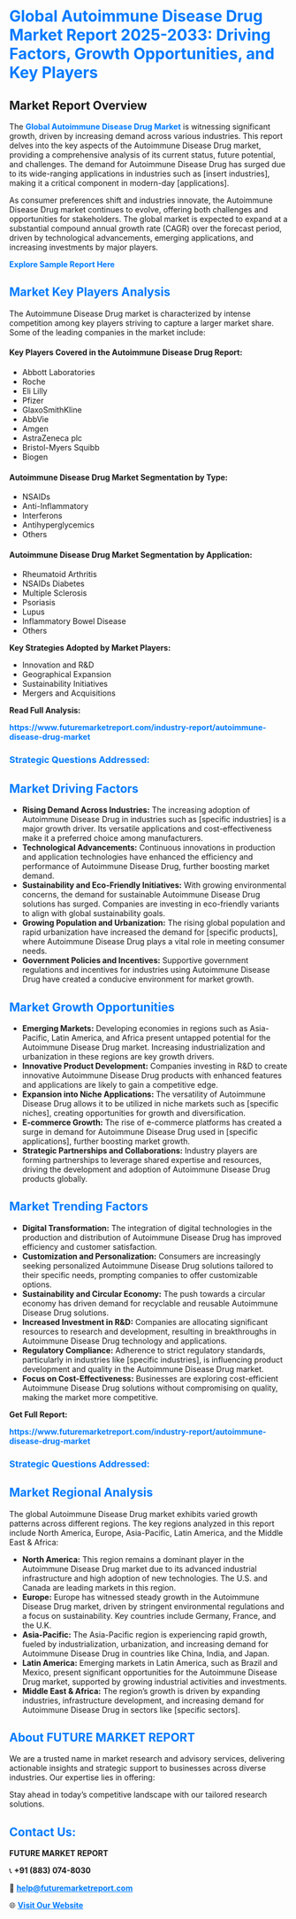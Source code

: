 <h1 style="color: #007BFF;">Global Autoimmune Disease Drug Market Report 2025-2033: Driving Factors, Growth Opportunities, and Key Players</h1>

<section id="overview">
<h2>Market Report Overview</h2>
<p>The <a href="https://www.futuremarketreport.com/industry-report/autoimmune-disease-drug-market" style="color: #007BFF; text-decoration: none;"><strong>Global Autoimmune Disease Drug Market</strong></a> is witnessing significant growth, driven by increasing demand across various industries. This report delves into the key aspects of the Autoimmune Disease Drug market, providing a comprehensive analysis of its current status, future potential, and challenges. The demand for Autoimmune Disease Drug has surged due to its wide-ranging applications in industries such as [insert industries], making it a critical component in modern-day [applications].</p>
<p>As consumer preferences shift and industries innovate, the Autoimmune Disease Drug market continues to evolve, offering both challenges and opportunities for stakeholders. The global market is expected to expand at a substantial compound annual growth rate (CAGR) over the forecast period, driven by technological advancements, emerging applications, and increasing investments by major players.</p>
</section>

<section id="overview">
<p><a href="https://www.futuremarketreport.com/request-sample/reportId=78871" style="color: #007BFF; text-decoration: none;"><strong>Explore Sample Report Here</strong></a></p>
</section>

<section id="key-players">
<h2 style="color: #007BFF;">Market Key Players Analysis</h2>
<p>The Autoimmune Disease Drug market is characterized by intense competition among key players striving to capture a larger market share. Some of the leading companies in the market include:</p>
<h4>Key Players Covered in the Autoimmune Disease Drug Report:</h4>
<ul><li>Abbott Laboratories</li><li>Roche</li><li>Eli Lilly</li><li>Pfizer</li><li>GlaxoSmithKline</li><li>AbbVie</li><li>Amgen</li><li>AstraZeneca plc</li><li>Bristol-Myers Squibb</li><li>Biogen</li></ul>
<h4>Autoimmune Disease Drug Market Segmentation by Type:</h4>
<ul><li>NSAIDs</li><li>Anti-Inflammatory</li><li>Interferons</li><li>Antihyperglycemics</li><li>Others</li></ul>

<h4>Autoimmune Disease Drug Market Segmentation by Application:</h4>
<ul><li>Rheumatoid Arthritis</li><li>NSAIDs Diabetes</li><li>Multiple Sclerosis</li><li>Psoriasis</li><li>Lupus</li><li>Inflammatory Bowel Disease</li><li>Others</li></ul>
<p><strong>Key Strategies Adopted by Market Players:</strong></p>
<ul>
<li>Innovation and R&D</li>
<li>Geographical Expansion</li>
<li>Sustainability Initiatives</li>
<li>Mergers and Acquisitions</li>
</ul>
</section>

<section>
<p><strong>Read Full Analysis: </strong></p><a href="https://www.futuremarketreport.com/industry-report/autoimmune-disease-drug-market" style="color: #007BFF; text-decoration: none;"><strong>https://www.futuremarketreport.com/industry-report/autoimmune-disease-drug-market</strong></a>
<h3 style="color: #007BFF;">Strategic Questions Addressed:</h3>
</section>

<section id="driving-factors">
<h2 style="color: #007BFF;">Market Driving Factors</h2>
<ul>
<li><strong>Rising Demand Across Industries:</strong> The increasing adoption of Autoimmune Disease Drug in industries such as [specific industries] is a major growth driver. Its versatile applications and cost-effectiveness make it a preferred choice among manufacturers.</li>
<li><strong>Technological Advancements:</strong> Continuous innovations in production and application technologies have enhanced the efficiency and performance of Autoimmune Disease Drug, further boosting market demand.</li>
<li><strong>Sustainability and Eco-Friendly Initiatives:</strong> With growing environmental concerns, the demand for sustainable Autoimmune Disease Drug solutions has surged. Companies are investing in eco-friendly variants to align with global sustainability goals.</li>
<li><strong>Growing Population and Urbanization:</strong> The rising global population and rapid urbanization have increased the demand for [specific products], where Autoimmune Disease Drug plays a vital role in meeting consumer needs.</li>
<li><strong>Government Policies and Incentives:</strong> Supportive government regulations and incentives for industries using Autoimmune Disease Drug have created a conducive environment for market growth.</li>
</ul>
</section>

<section id="growth-opportunities">
<h2 style="color: #007BFF;">Market Growth Opportunities</h2>
<ul>
<li><strong>Emerging Markets:</strong> Developing economies in regions such as Asia-Pacific, Latin America, and Africa present untapped potential for the Autoimmune Disease Drug market. Increasing industrialization and urbanization in these regions are key growth drivers.</li>
<li><strong>Innovative Product Development:</strong> Companies investing in R&D to create innovative Autoimmune Disease Drug products with enhanced features and applications are likely to gain a competitive edge.</li>
<li><strong>Expansion into Niche Applications:</strong> The versatility of Autoimmune Disease Drug allows it to be utilized in niche markets such as [specific niches], creating opportunities for growth and diversification.</li>
<li><strong>E-commerce Growth:</strong> The rise of e-commerce platforms has created a surge in demand for Autoimmune Disease Drug used in [specific applications], further boosting market growth.</li>
<li><strong>Strategic Partnerships and Collaborations:</strong> Industry players are forming partnerships to leverage shared expertise and resources, driving the development and adoption of Autoimmune Disease Drug products globally.</li>
</ul>
</section>

<section id="trending-factors">
<h2 style="color: #007BFF;">Market Trending Factors</h2>
<ul>
<li><strong>Digital Transformation:</strong> The integration of digital technologies in the production and distribution of Autoimmune Disease Drug has improved efficiency and customer satisfaction.</li>
<li><strong>Customization and Personalization:</strong> Consumers are increasingly seeking personalized Autoimmune Disease Drug solutions tailored to their specific needs, prompting companies to offer customizable options.</li>
<li><strong>Sustainability and Circular Economy:</strong> The push towards a circular economy has driven demand for recyclable and reusable Autoimmune Disease Drug solutions.</li>
<li><strong>Increased Investment in R&D:</strong> Companies are allocating significant resources to research and development, resulting in breakthroughs in Autoimmune Disease Drug technology and applications.</li>
<li><strong>Regulatory Compliance:</strong> Adherence to strict regulatory standards, particularly in industries like [specific industries], is influencing product development and quality in the Autoimmune Disease Drug market.</li>
<li><strong>Focus on Cost-Effectiveness:</strong> Businesses are exploring cost-efficient Autoimmune Disease Drug solutions without compromising on quality, making the market more competitive.</li>
</ul>
</section>

<section>
<p><strong>Get Full Report: </strong></p><a href="https://www.futuremarketreport.com/industry-report/autoimmune-disease-drug-market" style="color: #007BFF; text-decoration: none;"><strong>https://www.futuremarketreport.com/industry-report/autoimmune-disease-drug-market</strong></a>
<h3 style="color: #007BFF;">Strategic Questions Addressed:</h3>
</section>


<section id="regional-analysis">
<h2 style="color: #007BFF;">Market Regional Analysis</h2>
<p>The global Autoimmune Disease Drug market exhibits varied growth patterns across different regions. The key regions analyzed in this report include North America, Europe, Asia-Pacific, Latin America, and the Middle East & Africa:</p>
<ul>
<li><strong>North America:</strong> This region remains a dominant player in the Autoimmune Disease Drug market due to its advanced industrial infrastructure and high adoption of new technologies. The U.S. and Canada are leading markets in this region.</li>
<li><strong>Europe:</strong> Europe has witnessed steady growth in the Autoimmune Disease Drug market, driven by stringent environmental regulations and a focus on sustainability. Key countries include Germany, France, and the U.K.</li>
<li><strong>Asia-Pacific:</strong> The Asia-Pacific region is experiencing rapid growth, fueled by industrialization, urbanization, and increasing demand for Autoimmune Disease Drug in countries like China, India, and Japan.</li>
<li><strong>Latin America:</strong> Emerging markets in Latin America, such as Brazil and Mexico, present significant opportunities for the Autoimmune Disease Drug market, supported by growing industrial activities and investments.</li>
<li><strong>Middle East & Africa:</strong> The region’s growth is driven by expanding industries, infrastructure development, and increasing demand for Autoimmune Disease Drug in sectors like [specific sectors].</li>
</ul>
</section>

<footer>
<h2 style="color: #007BFF;">About FUTURE MARKET REPORT</h2>
<p>We are a trusted name in market research and advisory services, delivering actionable insights and strategic support to businesses across diverse industries. Our expertise lies in offering:</p>

<p>Stay ahead in today’s competitive landscape with our tailored research solutions.</p>

<h2 style="color: #007BFF;">Contact Us:</h2>
<p><strong>FUTURE MARKET REPORT</strong></p>
<p>📞 <strong>+91 (883) 074-8030</strong></p>
<p>📧 <strong><a href="mailto:help@futuremarketreport.com" style="color: #007BFF;">help@futuremarketreport.com</a></strong></p>
<p>🌐 <strong><a href="https://www.futuremarketreport.com/" style="color: #007BFF;">Visit Our Website</a></strong></p>
</footer>